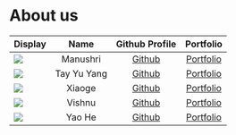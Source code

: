 # About us

| Display                                              |    Name     |              Github Profile              |                                  Portfolio                                  |
|------------------------------------------------------|:-----------:|:----------------------------------------:|:---------------------------------------------------------------------------:|
| ![](https://via.placeholder.com/100.png?text=Photo)  |  Manushri   | [Github](https://github.com/manushridiv) | [Portfolio](https://ay2223s2-cs2113-t13-3.github.io/tp/team/manushridiv.md) |
| ![](https://via.placeholder.com/100.png?text=Photo)  | Tay Yu Yang |   [Github](https://github.com/tyuyang)   |   [Portfolio](https://ay2223s2-cs2113-t13-3.github.io/tp/team/tyuyang.md)   |
| ![](https://via.placeholder.com/100.png?text=Photo)  |   Xiaoge    |  [Github](https://github.com/xiaoge26)   | [Portfolio](https://ay2223s2-cs2113-t13-3.github.io/tp/team/xiaoge26.html)  |
| ![](https://via.placeholder.com/100.png?text=Photo)  |   Vishnu    | [Github](https://github.com/vishnuvk47)  | [Portfolio](https://ay2223s2-cs2113-t13-3.github.io/tp/team/vishnuvk47.md)  |
| ![](https://via.placeholder.com/100.png?text=Photo>) |   Yao He    | [Github](https://github.com/Sherlock-YH) | [Portfolio](https://ay2223s2-cs2113-t13-3.github.io/tp/team/Sherlock-YH.md) |